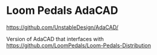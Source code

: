 # Loom Pedals AdaCAD
 
https://github.com/UnstableDesign/AdaCAD/

Version of AdaCAD that interfaces with https://github.com/LoomPedals/Loom-Pedals-Distribution
